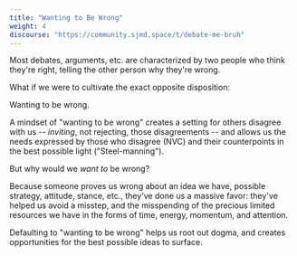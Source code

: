 ```yaml
---
title: "Wanting to Be Wrong"
weight: 4
discourse: "https://community.sjmd.space/t/debate-me-bruh"
---
```


Most debates, arguments, etc. are characterized by two people who think they're right, telling the other person why they're wrong.

What if we were to cultivate the exact opposite disposition:

Wanting to be wrong.

A mindset of "wanting to be wrong" creates a setting for others disagree with us -- _inviting_, not rejecting, those disagreements -- and allows us the needs expressed by those who disagree (NVC) and their counterpoints in the best possible light ("Steel-manning").

But why would we _want to_ be wrong?

Because someone proves us wrong about an idea we have, possible strategy, attitude, stance, etc., they've done us a massive favor: they've helped us avoid a misstep, and the misspending of the precious limited resources we have in the forms of time, energy, momentum, and attention.

Defaulting to "wanting to be wrong" helps us root out dogma, and creates opportunities for the best possible ideas to surface.
